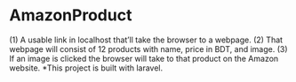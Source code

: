 # AmazonProduct
(1) A usable link in localhost that’ll take the browser to a webpage. (2) That webpage will consist of 12 products with name, price in BDT, and image. (3) If an image is clicked the browser will take to that product on the Amazon website. 
*This project is built with laravel.
